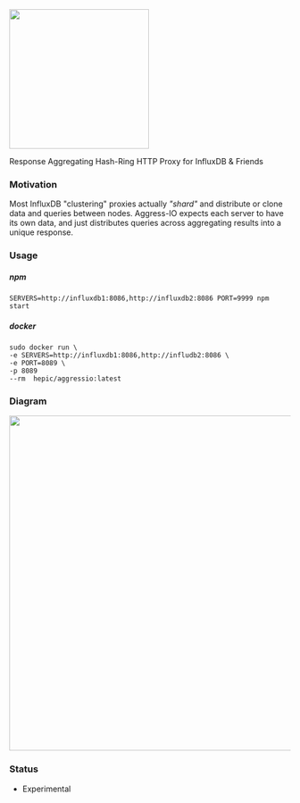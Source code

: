 <img src=https://user-images.githubusercontent.com/1423657/62418287-ca177d80-b665-11e9-9dcb-3e4afcf741ab.png width=250>

Response Aggregating Hash-Ring HTTP Proxy for InfluxDB & Friends

### Motivation
Most InfluxDB "clustering" proxies actually *"shard"* and distribute or clone data and queries between nodes. Aggress-IO expects each server to have its own data, and just distributes queries across aggregating results into a unique response. 

### Usage
##### npm
```
SERVERS=http://influxdb1:8086,http://influxdb2:8086 PORT=9999 npm start
```

##### docker
```
sudo docker run \ 
-e SERVERS=http://influxdb1:8086,http://infludb2:8086 \
-e PORT=8089 \
-p 8089
--rm  hepic/aggressio:latest
```

### Diagram

<img src=https://user-images.githubusercontent.com/1423657/62422429-f60d2000-b6b2-11e9-9a61-23ccbef4875c.png width=600>

### Status

* Experimental


